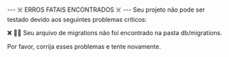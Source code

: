 
--- ☠️ ERROS FATAIS ENCONTRADOS ☠️ ---
Seu projeto não pode ser testado devido aos seguintes problemas críticos:

❌ 👨‍💻 Seu arquivo de migrations não foi encontrado na pasta db/migrations.


Por favor, corrija esses problemas e tente novamente.